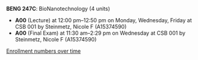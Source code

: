 **BENG 247C**: BioNanotechnology (4 units)

- **A00** (Lecture) at 12:00 pm–12:50 pm on Monday, Wednesday, Friday at CSB 001 by Steinmetz, Nicole F (A15374590)
- **A00** (Final Exam) at 11:30 am–2:29 pm on Wednesday at CSB 001 by Steinmetz, Nicole F (A15374590)

[Enrollment numbers over time](./BENG247C.tsv)
